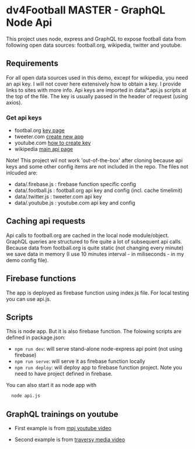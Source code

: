 # dv4Football MASTER - GraphQL Node Api

This project uses node, express and GraphQL to expose football data from following open data sources: football.org, wikipedia, twitter and youtube.

## Requirements

For all open data sources used in this demo, except for wikipedia, you need an api key. I will not cover here extensively how to obtain a key. I provide links to sites with more info. Api keys are imported in data/*.api.js scripts at the top of the file. The key is usually passed in the header of request (using axios).

### Get api keys

- footbal.org [key page](https://api.football-data.org/client/register)
- tweeter.com [create new app](https://apps.twitter.com/)
- youtube.com [how to create key](https://developers.google.com/youtube/v3/getting-started)
- wikipedia [main api page](https://www.mediawiki.org/wiki/API:Main_page)

Note! This project wil not work 'out-of-the-box' after cloning because api keys and some other config items are not included in the repo. The files not inlcuded are:

- data/.firebase.js : firebase function specific config
- data/.football.js : football.org api key and config (incl. cache timelimit)
- data/.twitter.js : tweeter.com api key
- data/.youtube.js : youtube.com api key and config

## Caching api requests

Api calls to football.org are cached in the local node module/object. GraphQL queries are structured to fire quite a lot of subsequent api calls. Because data from football.org is quite static (not changing every minute) we save data in memory (I use 10 minutes interval - in miliseconds - in my demo config file).

## Firebase functions

The app is deployed as firebase function using index.js file. For local testing you can use api.js.

## Scripts

This is node app. But it is also firebase function. The folowing scripts are defined in package.json:

- `npm run dev`: will serve stand-alone node-express api point (not using firebase)
- `npm run serve`: will serve it as firebase function locally
- `npm run deploy`: will deploy app to firebase function project. Note you need to have project defined in firebase.

You can also start it as node app with

```bash
  node api.js
```

## GraphQL trainings on youtube

- First example is from [mpj youtube video](https://www.youtube.com/watch?v=lAJWHHUz8_8)

- Second example is from [traversy media video](https://www.youtube.com/watch?v=e9Zxzr7sy60)